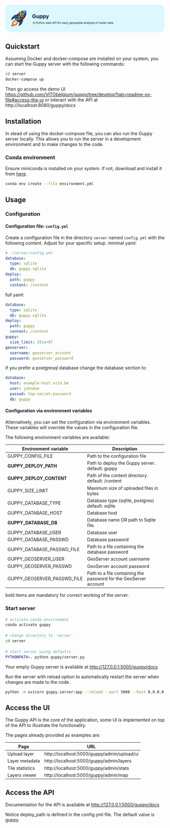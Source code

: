 <img src=".github/splash.png" alt="Guppy, A Python web API for easy geospatial analysis of raster data" />

## Quickstart

Assuming Docker and docker-compose are installed on your system, you can start the Guppy server with the following commands:

```bash
cd server
docker-compose up 
```

Then go access the demo UI https://github.com/VITObelgium/guppy/tree/develop?tab=readme-ov-file#access-the-ui or interact with the API at http://localhost:8080/guppy/docs

## Installation

In stead of using the docker-compose file, you can also run the Guppy server locally.
This allows you to run the server in a development environment and to make changes to the code.

### Conda environment

Ensure miniconda is installed on your system. If not, download and install it from [here](https://docs.conda.io/en/latest/miniconda.html).

```bash
conda env create --file environment.yml
```

## Usage

### Configuration


#### Configuration file: `config.yml`

Create a configuration file in the directory `server` named `config.yml` with the following content. Adjust for your specific setup.
minimal yaml:

```yaml
# ./server/config.yml
database:
  type: sqlite
  db: guppy.sqlite
deploy:
  path: guppy
  content: /content
```

full yaml:

```yaml
database:
  type: sqlite
  db: guppy.sqlite
deploy:
  path: guppy
  content: /content
guppy:
  size_limit: 251e+07
geoserver:
  username: geoserver_account
  password: geoserver_password
```

if you prefer a postgresql database change the database section to:

```yaml
database:
  host: example-host.vito.be
  user: johndoe
  passwd: top-secret-password
  db: guppy
```

#### Configuration via environment variables

Alternatively, you can set the configuration via environment variables.
These variables will override the values in the configuration file.

The following environment variables are available:

| Environment variable        | Description                                                      |
|-----------------------------|------------------------------------------------------------------|
| GUPPY_CONFIG_FILE           | Path to the configuration file                                   |
| **GUPPY_DEPLOY_PATH**       | Path to deploy the Guppy server. default: guppy                  |
| **GUPPY_DEPLOY_CONTENT**    | Path of the content directory. default: /content                 |
| GUPPY_SIZE_LIMIT            | Maximum size of uploaded files in bytes                          |
| GUPPY_DATABASE_TYPE         | Database type (sqlite, postgres) default: sqlite                 |
| GUPPY_DATABASE_HOST         | Database host                                                    |
| **GUPPY_DATABASE_DB**       | Database name OR path to Sqlite file.                            |
| GUPPY_DATABASE_USER         | Database user                                                    |
| GUPPY_DATABASE_PASSWD       | Database password                                                |
| GUPPY_DATABASE_PASSWD_FILE  | Path to a file containing the database password                  |
| GUPPY_GEOSERVER_USER        | GeoServer account username                                       |
| GUPPY_GEOSERVER_PASSWD      | GeoServer account password                                       |
| GUPPY_GEOSERVER_PASSWD_FILE | Path to a file containing the password for the GeoServer account |

bold items are mandatory for correct working of the server.
### Start server

```bash
# activate conda environment
conda activate guppy

# change directory to 'server'
cd server

# start server using defaults
PYTHONPATH=. python guppy/server.py
```

Your empty Guppy server is available at http://127.0.0.1:5000/guppy/docs

Run the server with reload option to automatically restart the server when changes are made to the code.

```bash
python -m uvicorn guppy.server:app --reload --port 5000 --host 0.0.0.0
```
 
## Access the UI

The Guppy API is the core of the application, some UI is implemented on top of the API to illustrate the functionality. 

The pages already provided as examples are:

| Page            | URL                                         |
|-----------------|---------------------------------------------|
| Upload layer    | http://localhost:5000/guppy/admin/upload/ui |
| Layer metadata  | http://localhost:5000/guppy/admin/layers    |
| Tile statistics | http://localhost:5000/guppy/admin/stats     |
| Layers viewer   | http://localhost:5000/guppy/admin/map       |




## Access the API
  
Documentation for the API is available at http://127.0.0.1:5000/guppy/docs

Notice deploy_path is defined in the config.yml file. 
The default value is guppy.
<!-- If you change the deploy path in the config.yml file, you should also change the path in the docker-compose.yml file. -->
<!-- The path in the docker-compose.yml file should be the same as the path in the config.yml file. -->